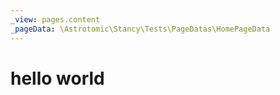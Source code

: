 ```yaml
---
_view: pages.content
_pageData: \Astrotomic\Stancy\Tests\PageDatas\HomePageData
---
```


# hello world
